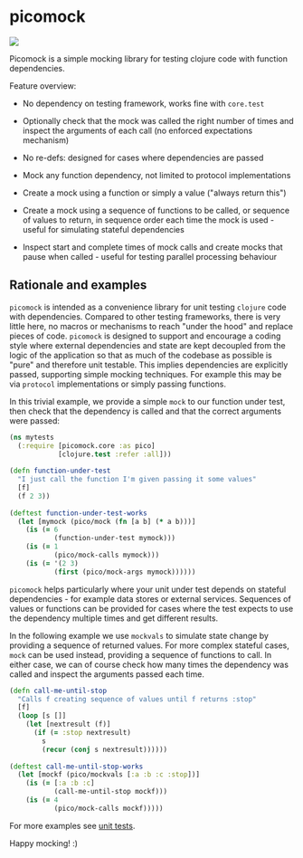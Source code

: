 # picomock

![](https://clojars.org/audiogum/picomock/latest-version.svg)

Picomock is a simple mocking library for testing clojure code with function dependencies.

Feature overview:

* No dependency on testing framework, works fine with `core.test`

* Optionally check that the mock was called the right number of times and inspect
the arguments of each call (no enforced expectations mechanism)

* No re-defs: designed for cases where dependencies are passed

* Mock any function dependency, not limited to protocol implementations

* Create a mock using a function or simply a value ("always return this")

* Create a mock using a sequence of functions to be called, or sequence of
values to return, in sequence order each time the mock is used - useful for simulating stateful dependencies

* Inspect start and complete times of mock calls and create mocks that pause when called - useful for testing parallel processing behaviour

## Rationale and examples

`picomock` is intended as a convenience library for unit testing `clojure` code with dependencies. Compared to other testing frameworks, there is very little here, no macros or mechanisms to reach "under the hood" and replace pieces of code. `picomock` is designed to support and encourage a coding style where external dependencies and state are kept decoupled from the logic of the application so that as much of the codebase as possible is "pure" and therefore unit testable. This implies dependencies are explicitly passed, supporting simple mocking techniques. For example this may be via `protocol` implementations or simply passing functions.

In this trivial example, we provide a simple `mock` to our function under test, then check that the dependency is called and that the correct arguments were passed:

```clojure
(ns mytests
  (:require [picomock.core :as pico]
            [clojure.test :refer :all]))
  
(defn function-under-test
  "I just call the function I'm given passing it some values"
  [f]
  (f 2 3))
  
(deftest function-under-test-works
  (let [mymock (pico/mock (fn [a b] (* a b)))]
    (is (= 6
           (function-under-test mymock)))
    (is (= 1
           (pico/mock-calls mymock)))
    (is (= '(2 3)
           (first (pico/mock-args mymock))))))
```

`picomock` helps particularly where your unit under test depends on stateful dependencies - for example data stores or external services. Sequences of values or functions can be provided for cases where the test expects to use the dependency multiple times and get different results. 

In the following example we use `mockvals` to simulate state change by providing a sequence of returned values. For more complex stateful cases, `mock` can be used instead, providing a sequence of functions to call. In either case, we can of course check how
many times the dependency was called and inspect the arguments passed each time.

```clojure
(defn call-me-until-stop
  "Calls f creating sequence of values until f returns :stop"
  [f]
  (loop [s []]
    (let [nextresult (f)]
      (if (= :stop nextresult)
        s
        (recur (conj s nextresult))))))
        
(deftest call-me-until-stop-works
  (let [mockf (pico/mockvals [:a :b :c :stop])]
    (is (= [:a :b :c]
           (call-me-until-stop mockf)))
    (is (= 4
           (pico/mock-calls mockf)))))
```

For more examples see [unit tests](https://github.com/audiogum/picomock/blob/master/test/picomock/unit/core.clj).

Happy mocking! :)





